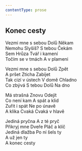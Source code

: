 ```yaml
---
contentType: prose
---
```


## Konec cesty

Vezmi mne s sebou Dolů Někam  
Nemohu Slyšíš? S tebou Čekám  
Sem Hrůza Tvář i kamení  
Točím se v tmách A v plameni

Vezmi mne s sebou Dolů Zpět  
A pršet Zticha Zabíjet  
Tak cizí v ústech V domě Chladno  
Co zbývá S tebou Dolů Na dno

Má strašná Znovu Odejít  
Co není kam A spát a klid  
Zuřit i spát Ne po únavě  
A klika Cvaká Cvaká v hlavě

Jediná pryčna A z té pryč  
Přikryj mne Dveře Pláč a klíč  
Jediná dlažba Po ní šels ty  
A už jen ty  
A konec cesty
